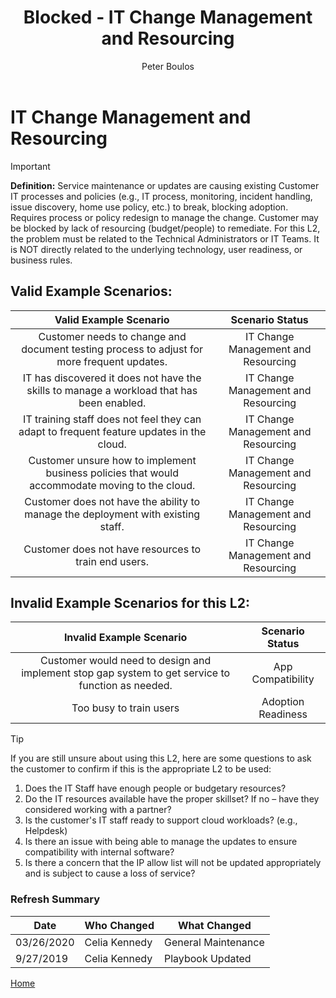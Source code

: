 ﻿---
# required metadata
title: Blocked - IT Change Management and Resourcing
description: Blocked - IT Change Management and Resourcing
author: Peter Boulos
ms.author: pboulos
manager: pagrim
ms.date: 9/27/2019
ms.topic: partner-playbook 
ms.prod: non-product-specific 
ms.custom: partner-playbook 
ft.audience: partner
ft.owner: pagrim
---

# IT Change Management and Resourcing

> [!IMPORTANT]
> **Definition:** Service maintenance or updates are causing existing Customer IT processes and policies (e.g., IT process, monitoring, incident handling, issue discovery, home use policy, etc.) to break, blocking adoption. Requires process or policy redesign to manage the change. Customer may be blocked by lack of resourcing (budget/people) to remediate. For this L2, the problem must be related to the Technical Administrators or IT Teams. It is NOT directly related to the underlying technology, user readiness, or business rules.

## Valid Example Scenarios:

| Valid Example Scenario | Scenario Status |
| :--: | :--: |
| Customer needs to change and document testing process to adjust for more frequent updates. | IT Change Management and Resourcing |
| IT has discovered it does not have the skills to manage a workload that has been enabled. | IT Change Management and Resourcing |
| IT training staff does not feel they can adapt to frequent feature updates in the cloud. | IT Change Management and Resourcing |
| Customer unsure how to implement business policies that would accommodate moving to the cloud. | IT Change Management and Resourcing |
| Customer does not have the ability to manage the deployment with existing staff. | IT Change Management and Resourcing |
| Customer does not have resources to train end users. | IT Change Management and Resourcing |

## Invalid Example Scenarios for this L2:

| Invalid Example Scenario | Scenario Status |
| :--: | :--: |
| Customer would need to design and implement stop gap system to get service to function as needed. | App Compatibility |
| Too busy to train users | Adoption Readiness |

> [!TIP]
> If you are still unsure about using this L2, here are some questions to ask the customer to confirm if this is the appropriate L2 to be used:
>    1. Does the IT Staff have enough people or budgetary resources?
>    2. Do the IT resources available have the proper skillset? If no – have they considered working with a partner?
>    3. Is the customer's IT staff ready to support cloud workloads? (e.g., Helpdesk)
>    4. Is there an issue with being able to manage the updates to ensure compatibility with internal software?
>    5. Is there a concern that the IP allow list will not be updated appropriately and is subject to cause a loss of service?​

### Refresh Summary

|Date|Who Changed|What Changed|
|---------|---------------|----------------------------|
|03/26/2020| Celia Kennedy| General Maintenance|
|9/27/2019| Celia Kennedy| Playbook Updated|

[Home](http://partner-docs.microsoft.com)
